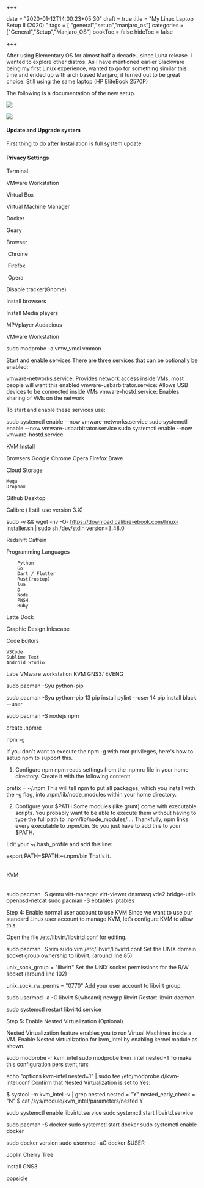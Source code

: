 +++

date = "2020-01-12T14:00:23+05:30"
draft = true
title = "My Linux Laptop Setup II (2020) "
tags = [ "general","setup","manjaro_os"]
categories =["General","Setup","Manjaro_OS"]
bookToc = false
hideToc = false

+++

After using Elementary OS for almost half a decade...since Luna release. I wanted to explore other distros.
As I have mentioned earlier Slackware being my first Linux experience, wanted to go for something similar this time and ended up with arch based Manjaro, it turned out to be great choice. Still using the same laptop (HP EliteBook 2570P)

 The following is a documentation of the new setup.

![](/img/my-linux-laptop-setup-2/0.png)

![](/img/my-linux-laptop-setup-2/1.png)

#### Update and Upgrade system
First thing to do after Installation is full system update

#### Privacy Settings


Terminal

VMware Workstation

Virtual Box

Virtual Machine Manager

Docker

Geary

Browser

​	Chrome

​	Firefox

​	Opera

Disable tracker(Gnome)


Install browsers

Install Media players


MPVplayer
Audacious



VMware Workstation

 sudo modprobe -a vmw_vmci vmmon

Start and enable services
There are three services that can be optionally be enabled:

vmware-networks.service: Provides network access inside VMs, most people will want this enabled
vmware-usbarbitrator.service: Allows USB devices to be connected inside VMs
vmware-hostd.service: Enables sharing of VMs on the network

To start and enable these services use:

 sudo systemctl enable --now vmware-networks.service
 sudo systemctl enable --now vmware-usbarbitrator.service
 sudo systemctl enable --now vmware-hostd.service


KVM Install



Browsers
    Google Chrome
    Opera
    Firefox
    Brave

Cloud Storage

    Mega
    Dropbox

Github Desktop


Calibre ( I still use version 3.X)

sudo -v  && wget -nv -O- https://download.calibre-ebook.com/linux-installer.sh | sudo sh /dev/stdin version=3.48.0


Redshift
Caffein

Programming Languages

        Python
        Go
        Dart / Flutter
        Rust(rustup)
        lua
        D
        Node
        PWSH
        Ruby

Latte Dock

Graphic Design
    Inkscape


Code Editors

    VSCode
    Sublime Text
    Android Studio

Labs
    VMware workstation
    KVM
    GNS3/ EVENG


sudo pacman -Syu python-pip

 sudo pacman -Syu python-pip
   13  pip install pylint --user
   14  pip install black --user

sudo pacman -S nodejs npm

create .npmrc

npm -g

If you don't want to execute the npm -g with root privileges, here's how to setup npm to support this.

1. Configure npm
npm reads settings from the .npmrc file in your home directory. Create it with the following content:

prefix = ~/.npm
This will tell npm to put all packages, which you install with the -g flag, into .npm/lib/node_modules within your home directory.

2. Configure your $PATH
Some modules (like grunt) come with executable scripts. You probably want to be able to execute them without having to type the full path to .npm/lib/node_modules/.... Thankfully, npm links every executable to .npm/bin. So you just have to add this to your $PATH.

Edit your ~/.bash_profile and add this line:

export PATH=$PATH:~/.npm/bin
That's it.

######
KVM
######

sudo pacman -S qemu virt-manager virt-viewer dnsmasq vde2 bridge-utils openbsd-netcat
sudo pacman -S ebtables iptables

Step 4: Enable normal user account to use KVM
Since we want to use our standard Linux user account to manage KVM, let’s configure KVM to allow this.

Open the file /etc/libvirt/libvirtd.conf for editing.

sudo pacman -S vim
sudo vim /etc/libvirt/libvirtd.conf
Set the UNIX domain socket group ownership to libvirt, (around line 85)

unix_sock_group = "libvirt"
Set the UNIX socket permissions for the R/W socket (around line 102)

unix_sock_rw_perms = "0770"
Add your user account to libvirt group.

sudo usermod -a -G libvirt $(whoami)
newgrp libvirt
Restart libvirt daemon.

sudo systemctl restart libvirtd.service


Step 5: Enable Nested Virtualization (Optional)

Nested Virtualization feature enables you to run Virtual Machines inside a VM. Enable Nested virtualization for kvm_intel by enabling kernel module as shown.

sudo modprobe -r kvm_intel
sudo modprobe kvm_intel nested=1
To make this configuration persistent,run:

echo "options kvm-intel nested=1" | sudo tee /etc/modprobe.d/kvm-intel.conf
Confirm that Nested Virtualization is set to Yes:

$ systool -m kvm_intel -v | grep nested
    nested              = "Y"
    nested_early_check  = "N"
$ cat /sys/module/kvm_intel/parameters/nested
Y


sudo systemctl enable libvirtd.service
sudo systemctl start libvirtd.service


sudo pacman -S docker
sudo systemctl start docker
sudo systemctl enable docker

sudo docker version
sudo usermod -aG docker $USER


Joplin
Cherry Tree


Install GNS3


popsicle